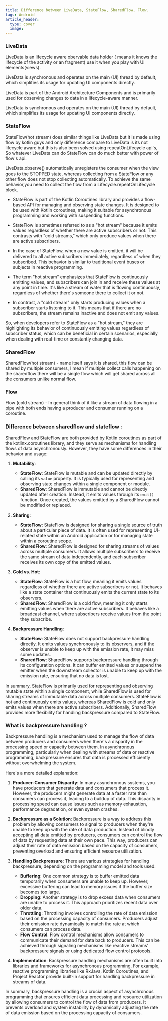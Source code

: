 ```yaml
---
title: Difference between LiveData, StateFlow, SharedFlow, Flow.
tags: Android
article_header:
  type: cover
  image:
---
```


### LiveData
LiveData is an lifecycle aware obervable data holder ( means it knows the lifecycle of the activity or an fragment) use it when you play with UI elements(views).

LiveData is synchronous and operates on the main (UI) thread by default, which simplifies its usage for updating UI components directly.

LiveData is part of the Android Architecture Components and is primarily used for observing changes to data in a lifecycle-aware manner.

LiveData is synchronous and operates on the main (UI) thread by default, which simplifies its usage for updating UI components directly.

### StateFlow
StateFlow(hot stream)  does similar things like LiveData but it is made using flow by kotlin guys and  only difference compare to LiveData is its not lifecycle aware but this is also been solved using repeatOnLifecycle api's, So whatever LiveData can do StateFlow can do much better with power of flow's api.

LiveData.observe() automatically unregisters the consumer when the view goes to the STOPPED state, whereas collecting from a StateFlow or any other flow does not stop collecting automatically. To achieve the same behavior,you need to collect the flow from a Lifecycle.repeatOnLifecycle block.

- StateFlow is part of the Kotlin Coroutines library and provides a flow-based API for managing and observing state changes.
It is designed to be used with Kotlin coroutines, making it suitable for asynchronous programming and working with suspending functions.

- StateFlow is sometimes referred to as a "hot stream" because it emits values regardless of whether there are active subscribers or not. This contrasts with "cold streams," which only produce values when there are active subscribers.

- In the case of StateFlow, when a new value is emitted, it will be delivered to all active subscribers immediately, regardless of when they subscribed. This behavior is similar to traditional event buses or subjects in reactive programming.

- The term "hot stream" emphasizes that StateFlow is continuously emitting values, and subscribers can join in and receive these values at any point in time. It's like a stream of water that is flowing continuously, regardless of whether there's someone there to collect it or not.

- In contrast, a "cold stream" only starts producing values when a subscriber starts listening to it. This means that if there are no subscribers, the stream remains inactive and does not emit any values.

So, when developers refer to StateFlow as a "hot stream," they are highlighting its behavior of continuously emitting values regardless of subscriber status, which can be beneficial in certain scenarios, especially when dealing with real-time or constantly changing data.

### SharedFlow
SharedFlow(hot stream) - name itself says it is shared, this flow can be shared by multiple consumers, I mean if multiple collect calls happening on the sharedflow there will be a single flow which will get shared across all the consumers unlike normal flow.


### Flow
Flow (cold stream) - In general think of it like a stream of data flowing in a pipe with  both ends having a producer and consumer running on a coroutine.


### Difference between sharedflow and stateflow : 

SharedFlow and StateFlow are both provided by Kotlin coroutines as part of the kotlinx.coroutines library, and they serve as mechanisms for handling flows of data asynchronously. However, they have some differences in their behavior and usage:

1. **Mutability**:
   - **StateFlow**: StateFlow is mutable and can be updated directly by calling its `value` property. It is typically used for representing and observing state changes within a single component or module.
   - **SharedFlow**: SharedFlow is immutable and cannot be directly updated after creation. Instead, it emits values through its `emit()` function. Once created, the values emitted by a SharedFlow cannot be modified or replaced.

2. **Sharing**:
   - **StateFlow**: StateFlow is designed for sharing a single source of truth about a particular piece of data. It is often used for representing UI-related state within an Android application or for managing state within a coroutine scope.
   - **SharedFlow**: SharedFlow is designed for sharing streams of values across multiple consumers. It allows multiple subscribers to receive the same stream of data independently, and each subscriber receives its own copy of the emitted values.

3. **Cold vs. Hot**:
   - **StateFlow**: StateFlow is a hot flow, meaning it emits values regardless of whether there are active subscribers or not. It behaves like a state container that continuously emits the current state to its observers.
   - **SharedFlow**: SharedFlow is a cold flow, meaning it only starts emitting values when there are active subscribers. It behaves like a broadcast channel, where subscribers receive values from the point they subscribe.

4. **Backpressure Handling**:
   - **StateFlow**: StateFlow does not support backpressure handling directly. It emits values synchronously to its observers, and if the observer is unable to keep up with the emission rate, it may miss some updates.
   - **SharedFlow**: SharedFlow supports backpressure handling through its configuration options. It can buffer emitted values or suspend the emitter when the downstream collector is unable to keep up with the emission rate, ensuring that no data is lost.

In summary, StateFlow is primarily used for representing and observing mutable state within a single component, while SharedFlow is used for sharing streams of immutable data across multiple consumers. StateFlow is hot and continuously emits values, whereas SharedFlow is cold and only emits values when there are active subscribers. Additionally, SharedFlow provides more flexibility for handling backpressure compared to StateFlow.


### What is backpressure handling ?
Backpressure handling is a mechanism used to manage the flow of data between producers and consumers when there's a disparity in the processing speed or capacity between them. In asynchronous programming, particularly when dealing with streams of data or reactive programming, backpressure ensures that data is processed efficiently without overwhelming the system.

Here's a more detailed explanation:

1. **Producer-Consumer Disparity**: In many asynchronous systems, you have producers that generate data and consumers that process it. However, the producers might generate data at a faster rate than consumers can process it, leading to a buildup of data. This disparity in processing speed can cause issues such as memory exhaustion, performance degradation, or even system crashes.

2. **Backpressure as a Solution**: Backpressure is a way to address this problem by allowing consumers to signal to producers when they're unable to keep up with the rate of data production. Instead of blindly accepting all data emitted by producers, consumers can control the flow of data by requesting data at their own pace. This way, producers can adjust their rate of data emission based on the capacity of consumers, preventing overload and ensuring efficient resource utilization.

3. **Handling Backpressure**: There are various strategies for handling backpressure, depending on the programming model and tools used:
   - **Buffering**: One common strategy is to buffer emitted data temporarily when consumers are unable to keep up. However, excessive buffering can lead to memory issues if the buffer size becomes too large.
   - **Dropping**: Another strategy is to drop excess data when consumers are unable to process it. This approach prioritizes recent data over older data.
   - **Throttling**: Throttling involves controlling the rate of data emission based on the processing capacity of consumers. Producers adjust their emission rate dynamically to match the rate at which consumers can process data.
   - **Flow Control**: Flow control mechanisms allow consumers to communicate their demand for data back to producers. This can be achieved through signaling mechanisms like reactive streams' backpressure signals or using dedicated flow control protocols.

4. **Implementation**: Backpressure handling mechanisms are often built into libraries and frameworks for asynchronous programming. For example, reactive programming libraries like RxJava, Kotlin Coroutines, and Project Reactor provide built-in support for handling backpressure in streams of data.

In summary, backpressure handling is a crucial aspect of asynchronous programming that ensures efficient data processing and resource utilization by allowing consumers to control the flow of data from producers. It prevents overload and system instability by dynamically adjusting the rate of data emission based on the processing capacity of consumers.

